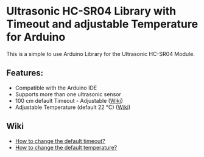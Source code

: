 Ultrasonic HC-SR04 Library with Timeout and adjustable Temperature for Arduino
===================

This is a simple to use Arduino Library for the Ultrasonic HC-SR04 Module.

## Features:
 - Compatible with the Arduino IDE
 - Supports more than one ultrasonic sensor
 - 100 cm default Timeout - Adjustable ([Wiki](https://github.com/DO3SWW/ultrasonic-library/wiki/How-to-change-the-default-timeout%3F))
 - Adjustable Temperature (default 22 °C) ([Wiki](https://github.com/DO3SWW/ultrasonic-library/wiki/How-to-change-the-default-temperature%3F))

## Wiki
- [How to change the default timeout?](https://github.com/DO3SWW/ultrasonic-library/wiki/How-to-change-the-default-timeout%3F)
- [How to change the default temperature?](https://github.com/DO3SWW/ultrasonic-library/wiki/How-to-change-the-default-temperature%3F)







